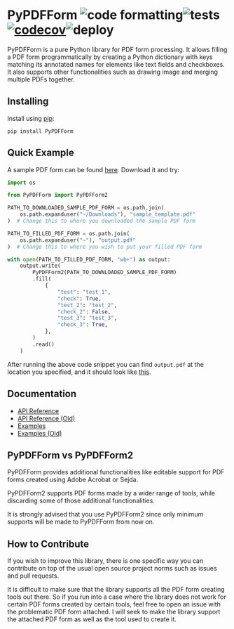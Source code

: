 # PyPDFForm ![code formatting](https://github.com/chinapandaman/PyPDFForm/actions/workflows/python-black-isort.yml/badge.svg)![tests](https://github.com/chinapandaman/PyPDFForm/actions/workflows/python-package.yml/badge.svg)[![codecov](https://codecov.io/gh/chinapandaman/PyPDFForm/branch/master/graph/badge.svg?token=CSRLN14IFE)](https://codecov.io/gh/chinapandaman/PyPDFForm)![deploy](https://github.com/chinapandaman/PyPDFForm/actions/workflows/python-publish.yml/badge.svg)

PyPDFForm is a pure Python library for PDF form processing. 
It allows filling a PDF form programmatically by creating 
a Python dictionary with keys matching its annotated names 
for elements like text fields and checkboxes. It also supports other functionalities such as 
drawing image and merging multiple PDFs together.

## Installing

Install using [pip](https://pip.pypa.io/en/stable/quickstart/):

```shell script
pip install PyPDFForm
```

## Quick Example

A sample PDF form can be found [here](https://github.com/chinapandaman/PyPDFForm/blob/master/pdf_samples/v2/sample_template.pdf). Download it and try:

```python
import os

from PyPDFForm import PyPDFForm2

PATH_TO_DOWNLOADED_SAMPLE_PDF_FORM = os.path.join(
    os.path.expanduser("~/Downloads"), "sample_template.pdf"
)  # Change this to where you downloaded the sample PDF form

PATH_TO_FILLED_PDF_FORM = os.path.join(
    os.path.expanduser("~"), "output.pdf"
)  # Change this to where you wish to put your filled PDF form

with open(PATH_TO_FILLED_PDF_FORM, "wb+") as output:
    output.write(
        PyPDFForm2(PATH_TO_DOWNLOADED_SAMPLE_PDF_FORM)
        .fill(
            {
                "test": "test_1",
                "check": True,
                "test_2": "test_2",
                "check_2": False,
                "test_3": "test_3",
                "check_3": True,
            },
        )
        .read()
    )
```

After running the above code snippet you can find `output.pdf` at the location you specified, 
and it should look like [this](https://github.com/chinapandaman/PyPDFForm/blob/master/pdf_samples/v2/sample_filled.pdf).

## Documentation

* [API Reference](https://github.com/chinapandaman/PyPDFForm/blob/master/docs/v2/api_reference.md)
* [API Reference (Old)](https://github.com/chinapandaman/PyPDFForm/blob/master/docs/api_reference.md)
* [Examples](https://github.com/chinapandaman/PyPDFForm/blob/master/docs/v2/examples.md)
* [Examples (Old)](https://github.com/chinapandaman/PyPDFForm/blob/master/docs/examples.md)

## PyPDFForm vs PyPDFForm2

PyPDFForm provides additional functionalities like editable support for PDF forms created 
using Adobe Acrobat or Sejda.

PyPDFForm2 supports PDF forms made by a wider range of tools, while discarding some of those additional 
functionalities.

It is strongly advised that you use PyPDFForm2 since only minimum supports will be made to PyPDFForm 
from now on.

## How to Contribute

If you wish to improve this library, there is one specific way you can contribute 
on top of the usual open source project norms such as issues and pull requests.

It is difficult to make sure that the library supports all the PDF form creating tools out 
there. So if you run into a case where the library does not work for certain PDF forms created by 
certain tools, feel free to open an issue with the problematic PDF form attached. I will seek 
to make the library support the attached PDF form as well as the tool used to create it.
